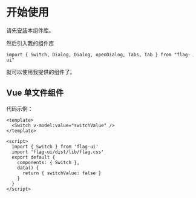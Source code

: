 # 开始使用

请先[安装](#/doc/install)本组件库。

然后引入我的组件库

```
import { Switch, Dialog, Dialog, openDialog, Tabs, Tab } from "flag-ui"
```

就可以使用我提供的组件了。

## Vue 单文件组件

代码示例：

```
<template>
  <Switch v-model:value="switchValue" />
</template>

<script>
  import { Switch } from 'flag-ui'
  import 'flag-ui/dist/lib/flag.css'
  export default {
    components: { Switch },
    data() {
      return { switchValue: false }
    }
  }
</script>
```
